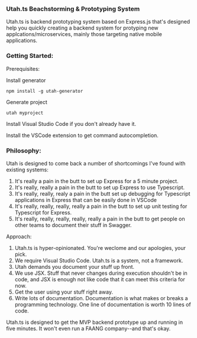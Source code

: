### Utah.ts Beachstorming & Prototyping System ###

Utah.ts is backend prototyping system based on Express.js that's designed help you quickly creating a backend system for protyping new applcations/microservices, mainly those targeting native mobile applications.

### Getting Started:

Prerequisites:



Install generator
 
```npm install -g utah-generator```

Generate project

```utah myproject```

Install Visual Studio Code if you don't already have it.

Install the VSCode extension to get command autocompletion.



### Philosophy: ###

Utah is designed to come back a number of shortcomings I've found with existing systems:


1. It's really a pain in the butt to set up Express for a 5 minute project.
2. It's really, really a pain in the butt to set up Express to use Typescript.
3. It's really, really, realy a pain in the butt set up debugging for Typescript applications in Express that can be easily done in VSCode
4. It's really, really, really, really a pain in the butt to set up unit testing for Typescript for Express.
5. It's really, really, really, really, really a pain in the butt to get people on other teams to document their stuff in Swagger.

Approach:

1. Utah.ts is hyper-opinionated. You're weclome and our apologies, your pick.
2. We require Visual Studio Code. Utah.ts is a system, not a framework.
3. Utah demands you document your stuff up front.
4. We use JSX. Stuff that never changes during execution shouldn't be in code, and JSX is enough not like code that it can meet this criteria for now.
5. Get the user using your stuff right away.
6. Write lots of documentation. Documentation is what makes or breaks a programming technology. One line of documentation is worth 10 lines of code.

Utah.ts is designed to get the MVP backend prototype up and running in five minutes. It won't even run a FAANG company--and that's okay. 
